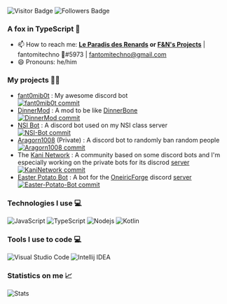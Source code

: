 
![Visitor Badge](https://visitor-badge.laobi.icu/badge?page_id=fantomitechno&title=Visitors)
![Followers Badge](https://img.shields.io/github/followers/fantomitechno?label=Followers)

### A fox in TypeScript 🦊
- 📫 How to reach me: **[Le Paradis des Renards](https://discord.gg/UrdgdjvxrX) or [F&N's Projects](http://fandnprojects.ovh)** | fantomitechno 🦊#5973 | fantomitechno@gmail.com
- 😄 Pronouns: he/him

### My projects 👨‍💻
 - [fant0mib0t](https://github.com/fantomitechno/fant0mib0t) : My awesome discord bot 
 <br>[![fant0mib0t commit](https://img.shields.io/github/last-commit/fantomitechno/fant0mib0t)](https://github.com/fantomitechno/fant0mib0t)
 - [DinnerMod](https://github.com/fantomitechno/DinnerMod) : A mod to be like [DinnerBone](https://twitter.com/Dinnerbone/status/1437476580524281857/photo/1)
 <br>[![DinnerMod commit](https://img.shields.io/github/last-commit/fantomitechno/DinnerMod)](https://github.com/fantomitechno/DinnerMod)
 - [NSI Bot](https://github.com/fantomitechno/NSI-Bot) : A discord bot used on my NSI class server
 <br>[![NSI-Bot commit](https://img.shields.io/github/last-commit/fantomitechno/NSI-Bot)](https://github.com/fantomitechno/NSI-Bot)
 - [Aragorn1008](https://sh.fantomitechno.ovh/aragorn) (Private) : A discord bot to randomly ban random people
 <br>[![Aragorn1008 commit](https://img.shields.io/github/last-commit/fantomitechno/Aragorn1008)](https://github.com/fantomitechno/Aragorn1008)
 - The [Kani Network](https://github.com/KaniNetwork) : A community based on some discord bots and I'm especially working on the private bots for its discrod [server](https://discord.gg/6pnDcSs)
 <br>[![KaniNetwork commit](https://img.shields.io/github/last-commit/KaniNetwork/KaniNetwork)](https://github.com/KaniNetwork/KaniNetwork)
 - [Easter Potato Bot](https://github.com/OneiricForge/Easter-Potato-Bot) : A bot for the [OneiricForge](https://github.com/OneiricForge) discord [server](https://discord.gg/GT2drck)
 <br>[![Easter-Potato-Bot commit](https://img.shields.io/github/last-commit/OneiricForge/Easter-Potato-Bot)](https://github.com/OneiricForge/Easter-Potato-Bot)

### Technologies I use 💻

![JavaScript](https://img.shields.io/badge/JavaScript-black?style=flat-square&logo=javascript)
![TypeScript](https://img.shields.io/badge/TypeScript-black?style=flat-square&logo=typescript&logoColor=3178C6)
![Nodejs](https://img.shields.io/badge/Nodejs-black?style=flat-square&logo=node.js)
![Kotlin](https://img.shields.io/badge/Kotlin-black?style=flat-square&logo=kotlin)

### Tools I use to code 💻

![Visual Studio Code](https://img.shields.io/badge/VisualStudioCode-black?style=flat-square&logo=visual-studio-code)
![Intellij IDEA](https://img.shields.io/badge/Intelij%20IDEA-black?style=flat-square&logo=intellijidea)

### Statistics on me 📈

![Stats](https://github-readme-stats.vercel.app/api/top-langs/?username=fantomitechno&layout=compact&theme=outrun)
